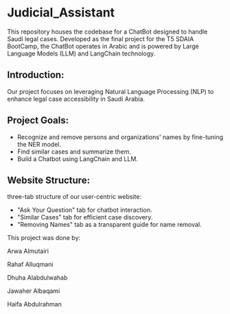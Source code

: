 # Judicial_Assistant
This repository houses the codebase for a ChatBot designed to handle Saudi legal cases.
Developed as the final project for the T5 SDAIA BootCamp, the ChatBot operates in Arabic and is powered by Large Language Models (LLM) and LangChain technology.

## Introduction:
Our project focuses on leveraging Natural Language Processing (NLP) to enhance legal case accessibility in Saudi Arabia.

## Project Goals:
- Recognize and remove persons and organizations' names by fine-tuning the NER model.
- Find similar cases and summarize them.
- Build a Chatbot using LangChain and LLM.

## Website Structure:
three-tab structure of our user-centric website:
- "Ask Your Question" tab for chatbot interaction.
- "Similar Cases" tab for efficient case discovery.
- "Removing Names" tab as a transparent guide for name removal.

This project was done by:

Arwa Almutairi

Rahaf Alluqmani

Dhuha Alabdulwahab

Jawaher Albaqami

Haifa Abdulrahman




